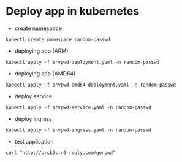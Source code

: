 # Deploy app in kubernetes

* create namespace

````
kubectl create namespace random-passwd
````

* deploying app (ARM)

````
kubectl apply -f srvpwd-deployment.yaml -n random-passwd
````

* deploying app (AMD64)

```bazaar
kubectl apply -f srvpwd-amd64-deployment.yaml -n random-passwd
```

* deploy service

`````
kubectl apply -f srvpwd-service.yaml -n random-passwd
`````

* deploy ingress

````
kubectl apply -f srvpwd-ingress.yaml -n random-passwd
````

* test application

````
curl "http://orck3s.n0-reply.com/genpwd"
````
